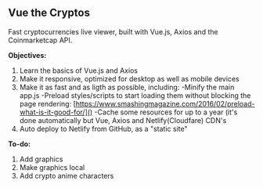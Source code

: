 ## Vue the Cryptos
Fast cryptocurrencies live viewer, built with Vue.js, Axios and the Coinmarketcap API.

**Objectives:**
1. Learn the basics of Vue.js and Axios
2. Make it responsive, optimized for desktop as well as mobile devices
3. Make it as fast and as ligth as possible, including:
-Minify the main app.js
-Preload styles/scripts to start loading them without blocking the page rendering:
[https://www.smashingmagazine.com/2016/02/preload-what-is-it-good-for/]()
-Cache some resources for up to a year (it's done automatically but Vue, Axios and Netlify(Cloudfare) CDN's
4. Auto deploy to Netlify from GitHub, as a "static site"

**To-do:**
1. Add graphics
2. Make graphics local
3. Add crypto anime characters
